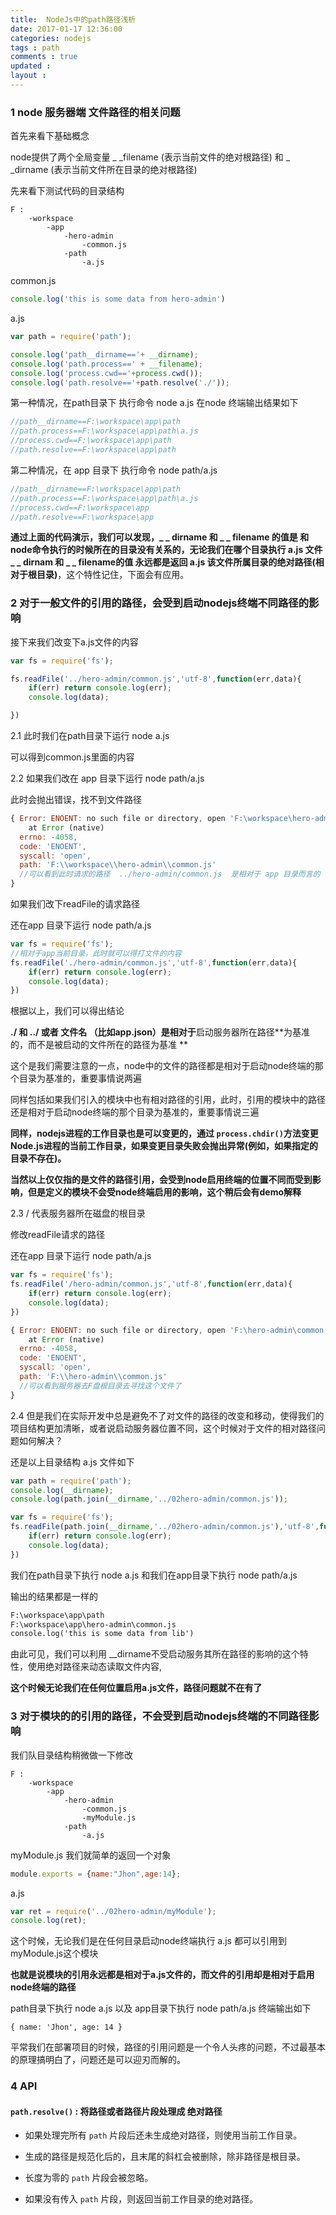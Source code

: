 ```yaml
---
title:  NodeJs中的path路径浅析
date: 2017-01-17 12:36:00
categories: nodejs
tags : path
comments : true 
updated : 
layout : 
---
```


### 1  node 服务器端 文件路径的相关问题

首先来看下基础概念

node提供了两个全局变量 _ _filename (表示当前文件的绝对根路径) 和 _ _dirname  (表示当前文件所在目录的绝对根路径)

先来看下测试代码的目录结构

```
F : 
	-workspace 
    	-app
    		-hero-admin
    			-common.js
    		-path
    			-a.js
```

common.js	

```javascript
console.log('this is some data from hero-admin')
```

a.js

```javascript
var path = require('path');

console.log('path__dirname=='+ __dirname);
console.log('path.process==' + __filename);
console.log('process.cwd=='+process.cwd());
console.log('path.resolve=='+path.resolve('./'));
```

第一种情况，在path目录下  执行命令    node a.js     在node 终端输出结果如下

```javascript
//path__dirname==F:\workspace\app\path
//path.process==F:\workspace\app\path\a.js
//process.cwd==F:\workspace\app\path
//path.resolve==F:\workspace\app\path
```

第二种情况，在 app 目录下  执行命令   node  path/a.js

```javascript
//path__dirname==F:\workspace\app\path
//path.process==F:\workspace\app\path\a.js
//process.cwd==F:\workspace\app
//path.resolve==F:\workspace\app
```

**通过上面的代码演示，我们可以发现，_ _ dirname 和  _ _ filename 的值是 和node命令执行的时候所在的目录没有关系的，无论我们在哪个目录执行  a.js   文件  _ _ dirnam 和 _ _ filename的值 永远都是返回  a.js 该文件所属目录的绝对路径(相对于根目录)**，这个特性记住，下面会有应用。

### 2 对于一般文件的引用的路径，会受到启动nodejs终端不同路径的影响 

接下来我们改变下a.js文件的内容

```javascript
var fs = require('fs');

fs.readFile('../hero-admin/common.js','utf-8',function(err,data){
    if(err) return console.log(err);
    console.log(data);

})
```

2.1 此时我们在path目录下运行  node a.js

可以得到common.js里面的内容 

2.2 如果我们改在 app  目录下运行   node path/a.js

此时会抛出错误，找不到文件路径

```javascript
{ Error: ENOENT: no such file or directory, open 'F:\workspace\hero-admin\common.js'
    at Error (native)
  errno: -4058,
  code: 'ENOENT',
  syscall: 'open',
  path: 'F:\\workspace\\hero-admin\\common.js' 
  //可以看到此时请求的路径  ../hero-admin/common.js  是相对于 app 目录而言的
}
```

如果我们改下readFile的请求路径 

还在app 目录下运行   node path/a.js

```javascript
var fs = require('fs');
//相对于app当前目录，此时就可以得打文件的内容
fs.readFile('./hero-admin/common.js','utf-8',function(err,data){
    if(err) return console.log(err);
    console.log(data);
})
```

根据以上，我们可以得出结论

**./     和    ../     或者 文件名 （比如app.json）是相对于**启动服务器所在路径**为基准的，而不是被启动的文件所在的路径为基准 **

这个是我们需要注意的一点，node中的文件的路径都是相对于启动node终端的那个目录为基准的，重要事情说两遍

同样包括如果我们引入的模块中也有相对路径的引用，此时，引用的模块中的路径还是相对于启动node终端的那个目录为基准的，重要事情说三遍

**同样，nodejs进程的工作目录也是可以变更的，通过 `process.chdir()`方法变更Node.js进程的当前工作目录，如果变更目录失败会抛出异常(例如，如果指定的目录不存在)。**

**当然以上仅仅指的是文件的路径引用，会受到node启用终端的位置不同而受到影响，但是定义的模块不会受node终端启用的影响，这个稍后会有demo解释**

2.3  /  代表服务器所在磁盘的根目录

修改readFile请求的路径

还在app 目录下运行   node path/a.js

```javascript
var fs = require('fs');
fs.readFile('/hero-admin/common.js','utf-8',function(err,data){
    if(err) return console.log(err);
    console.log(data);
})
```

```javascript
{ Error: ENOENT: no such file or directory, open 'F:\hero-admin\common.js'
    at Error (native)
  errno: -4058,
  code: 'ENOENT',
  syscall: 'open',
  path: 'F:\\hero-admin\\common.js' 
  //可以看到服务器去F盘根目录去寻找这个文件了
}

```

2.4  但是我们在实际开发中总是避免不了对文件的路径的改变和移动，使得我们的项目结构更加清晰，或者说启动服务器位置不同，这个时候对于文件的相对路径问题如何解决？

还是以上目录结构  a.js 文件如下

```javascript
var path = require('path');
console.log(__dirname);
console.log(path.join(__dirname,'../02hero-admin/common.js'));

var fs = require('fs');
fs.readFile(path.join(__dirname,'../02hero-admin/common.js'),'utf-8',function(err,data){
    if(err) return console.log(err);
    console.log(data);
})
```

我们在path目录下执行 node a.js   和我们在app目录下执行  node path/a.js

输出的结果都是一样的

```html
F:\workspace\app\path
F:\workspace\app\hero-admin\common.js
console.log('this is some data from lib')

```

由此可见，我们可以利用 __dirname不受启动服务其所在路径的影响的这个特性，使用绝对路径来动态读取文件内容,

**这个时候无论我们在任何位置启用a.js文件，路径问题就不在有了**

### 3 对于模块的的引用的路径，不会受到启动nodejs终端的不同路径影响

我们队目录结构稍微做一下修改

```
F : 
	-workspace 
    	-app
    		-hero-admin
    			-common.js
    			-myModule.js
    		-path
    			-a.js
```

myModule.js   我们就简单的返回一个对象

```javascript
module.exports = {name:"Jhon",age:14};
```

a.js

```javascript
var ret = require('../02hero-admin/myModule');
console.log(ret);
```

这个时候，无论我们是在任何目录启动node终端执行 a.js  都可以引用到myModule.js这个模块

**也就是说模块的引用永远都是相对于a.js文件的，而文件的引用却是相对于启用node终端的路径**

path目录下执行  node a.js   以及  app目录下执行   node path/a.js  终端输出如下

```
{ name: 'Jhon', age: 14 }
```

平常我们在部署项目的时候，路径的引用问题是一个令人头疼的问题，不过最基本的原理搞明白了，问题还是可以迎刃而解的。

### 4 API

#### `path.resolve()` : 将路径或者路径片段处理成 **绝对路径**

- 如果处理完所有 `path` 片段后还未生成绝对路径，则使用当前工作目录。

- 生成的路径是规范化后的，且末尾的斜杠会被删除，除非路径是根目录。

- 长度为零的 `path` 片段会被忽略。

- 如果没有传入 `path` 片段，则返回当前工作目录的绝对路径。




